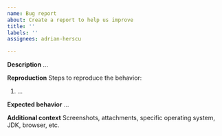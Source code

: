 ```yaml
---
name: Bug report
about: Create a report to help us improve
title: ''
labels: ''
assignees: adrian-herscu

---
```


**Description**
...

**Reproduction**
Steps to reproduce the behavior:

1. ...

**Expected behavior**
...

**Additional context**
Screenshots, attachments, specific operating system, JDK, browser, etc.
